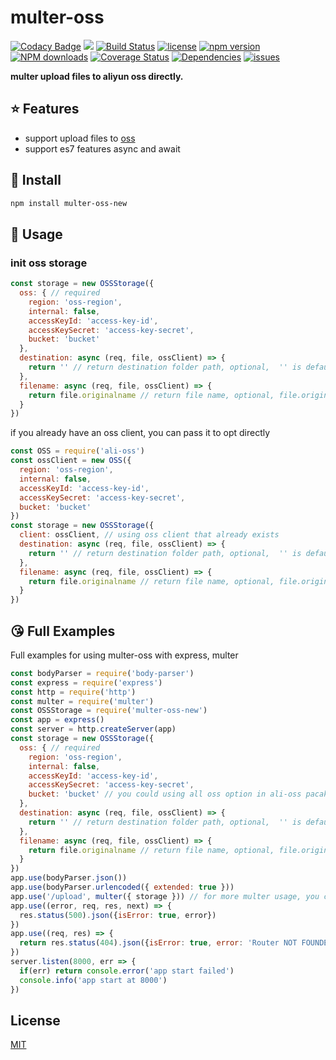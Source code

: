 # multer-oss

[![Codacy Badge](https://api.codacy.com/project/badge/Grade/ca77da4f464c44e18f3cf057d9fe24f5)](https://app.codacy.com/app/taozhi8833998/multer-oss?utm_source=github.com&utm_medium=referral&utm_content=taozhi8833998/multer-oss&utm_campaign=Badge_Grade_Dashboard)
[![](https://img.shields.io/badge/Powered%20by-ganjiang-brightgreen.svg)](https://github.com/taozhi8833998/multer-oss)
[![Build Status](https://travis-ci.org/taozhi8833998/multer-oss.svg?branch=master)](https://travis-ci.org/taozhi8833998/multer-oss)
[![license](https://img.shields.io/badge/license-MIT-blue.svg)](https://github.com/taozhi8833998/multer-oss/blob/master/LICENSE)
[![npm version](https://badge.fury.io/js/multer-oss-new.svg)](https://badge.fury.io/js/multer-oss-new)
[![NPM downloads](http://img.shields.io/npm/dm/multer-oss-new.svg?style=flat-square)](http://www.npmtrends.com/multer-oss-new)
[![Coverage Status](https://img.shields.io/coveralls/github/taozhi8833998/multer-oss/master.svg)](https://coveralls.io/github/taozhi8833998/multer-oss?branch=master)
[![Dependencies](https://img.shields.io/david/taozhi8833998/multer-oss.svg)](https://img.shields.io/david/taozhi8833998/multer-oss)
[![issues](https://img.shields.io/github/issues/taozhi8833998/multer-oss.svg)](https://github.com/taozhi8833998/multer-oss/issues)


**multer upload files to aliyun oss directly.**

## :star: Features

- support upload files to [oss](https://www.aliyun.com/product/oss)
- support es7 features async and await

## :tada: Install

```bash
npm install multer-oss-new
```
## :rocket: Usage

### init oss storage

```javascript
const storage = new OSSStorage({
  oss: { // required
    region: 'oss-region',
    internal: false,
    accessKeyId: 'access-key-id',
    accessKeySecret: 'access-key-secret',
    bucket: 'bucket'
  },
  destination: async (req, file, ossClient) => {
    return '' // return destination folder path, optional,  '' is default value
  },
  filename: async (req, file, ossClient) => {
    return file.originalname // return file name, optional, file.originalname is default value
  }
})
```

if you already have an oss client, you can pass it to opt directly

```javascript
const OSS = require('ali-oss')
const ossClient = new OSS({
  region: 'oss-region',
  internal: false,
  accessKeyId: 'access-key-id',
  accessKeySecret: 'access-key-secret',
  bucket: 'bucket'
})
const storage = new OSSStorage({
  client: ossClient, // using oss client that already exists
  destination: async (req, file, ossClient) => {
    return '' // return destination folder path, optional,  '' is default value
  },
  filename: async (req, file, ossClient) => {
    return file.originalname // return file name, optional, file.originalname is default value
  }
})
```

## :kissing_heart: Full Examples

Full examples for using multer-oss with express, multer

```javascript
const bodyParser = require('body-parser')
const express = require('express')
const http = require('http')
const multer = require('multer')
const OSSStorage = require('multer-oss-new')
const app = express()
const server = http.createServer(app)
const storage = new OSSStorage({
  oss: { // required
    region: 'oss-region',
    internal: false,
    accessKeyId: 'access-key-id',
    accessKeySecret: 'access-key-secret',
    bucket: 'bucket' // you could using all oss option in ali-oss pacakge
  },
  destination: async (req, file, ossClient) => {
    return '' // return destination folder path, optional,  '' is default value
  },
  filename: async (req, file, ossClient) => {
    return file.originalname // return file name, optional, file.originalname is default value
  }
})
app.use(bodyParser.json())
app.use(bodyParser.urlencoded({ extended: true }))
app.use('/upload', multer({ storage })) // for more multer usage, you could refrence multer document
app.use((error, req, res, next) => {
  res.status(500).json({isError: true, error})
})
app.use((req, res) => {
  return res.status(404).json({isError: true, error: 'Router NOT FOUNDED'})
})
server.listen(8000, err => {
  if(err) return console.error('app start failed')
  console.info('app start at 8000')
})
```

## License

[MIT](LICENSE)

